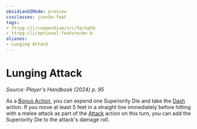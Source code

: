 ```yaml
---
obsidianUIMode: preview
cssclasses: json5e-feat
tags:
- ttrpg-cli/compendium/src/5e/xphb
- ttrpg-cli/optional-feature/mv-b
aliases:
- Lunging Attack
---
```

# Lunging Attack
*Source: Player's Handbook (2024) p. 95*  

As a [Bonus Action](/3-Mechanics/CLI/variant-rules/bonus-action-xphb.md), you can expend one Superiority Die and take the [Dash](/3-Mechanics/CLI/actions.md#Dash) action. If you move at least 5 feet in a straight line immediately before hitting with a melee attack as part of the [Attack](/3-Mechanics/CLI/actions.md#Attack) action on this turn, you can add the Superiority Die to the attack's damage roll.